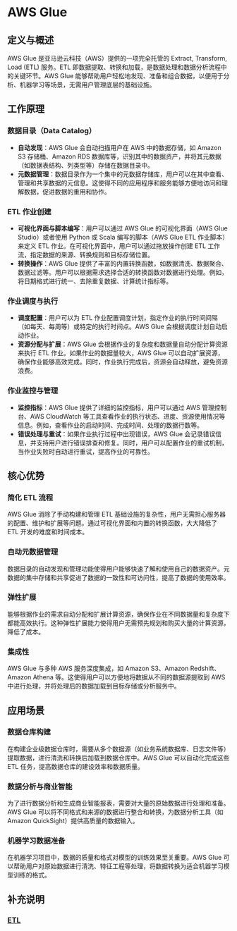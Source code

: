 # AWS Glue

## 定义与概述

AWS Glue 是亚马逊云科技（AWS）提供的一项完全托管的 Extract, Transform, Load (ETL) 服务。ETL
即数据提取、转换和加载，是数据处理和数据分析流程中的关键环节。AWS Glue 能够帮助用户轻松地发现、准备和组合数据，以便用于分析、机器学习等场景，无需用户管理底层的基础设施。

## 工作原理

### 数据目录（Data Catalog）

- **自动发现**：AWS Glue 会自动扫描用户在 AWS 中的数据存储，如 Amazon S3 存储桶、Amazon RDS
  数据库等，识别其中的数据资产，并将其元数据（如数据表结构、列类型等）存储在数据目录中。
- **元数据管理**：数据目录作为一个集中的元数据存储库，用户可以在其中查看、管理和共享数据的元信息。这使得不同的应用程序和服务能够方便地访问和理解数据，促进数据的重用和协作。

### ETL 作业创建

- **可视化界面与脚本编写**：用户可以通过 AWS Glue 的可视化界面（AWS Glue Studio）或者使用 Python 或 Scala 编写的脚本（AWS
  Glue ETL 作业脚本）来定义 ETL 作业。在可视化界面中，用户可以通过拖放操作创建 ETL 工作流，指定数据的来源、转换规则和目标存储位置。
- **转换操作**：AWS Glue 提供了丰富的内置转换函数，如数据清洗、数据聚合、数据过滤等。用户可以根据需求选择合适的转换函数对数据进行处理。例如，将日期格式进行统一、去除重复数据、计算统计指标等。

### 作业调度与执行

- **调度配置**：用户可以为 ETL 作业配置调度计划，指定作业的执行时间间隔（如每天、每周等）或特定的执行时间点。AWS Glue
  会根据调度计划自动启动作业。
- **资源分配与扩展**：AWS Glue 会根据作业的复杂度和数据量自动分配计算资源来执行 ETL 作业。如果作业的数据量较大，AWS Glue
  可以自动扩展资源，确保作业能够高效完成。同时，作业执行完成后，资源会自动释放，避免资源浪费。

### 作业监控与管理

- **监控指标**：AWS Glue 提供了详细的监控指标，用户可以通过 AWS 管理控制台、AWS CloudWatch
  等工具查看作业的执行状态、进度、资源使用情况等信息。例如，查看作业的启动时间、完成时间、处理的数据行数等。
- **错误处理与重试**：如果作业执行过程中出现错误，AWS Glue 会记录错误信息，并支持用户进行错误排查和修复。同时，用户可以配置作业的重试机制，当作业失败时自动进行重试，提高作业的可靠性。

## 核心优势

### 简化 ETL 流程

AWS Glue 消除了手动构建和管理 ETL 基础设施的复杂性，用户无需担心服务器的配置、维护和扩展等问题。通过可视化界面和内置的转换函数，大大降低了
ETL 开发的难度和时间成本。

### 自动元数据管理

数据目录的自动发现和管理功能使得用户能够快速了解和使用自己的数据资产。元数据的集中存储和共享促进了数据的一致性和可访问性，提高了数据的使用效率。

### 弹性扩展

能够根据作业的需求自动分配和扩展计算资源，确保作业在不同数据量和复杂度下都能高效执行。这种弹性扩展能力使得用户无需预先规划和购买大量的计算资源，降低了成本。

### 集成性

AWS Glue 与多种 AWS 服务深度集成，如 Amazon S3、Amazon Redshift、Amazon Athena 等。这使得用户可以方便地将数据从不同的数据源提取到
AWS 中进行处理，并将处理后的数据加载到目标存储或分析服务中。

## 应用场景

### 数据仓库构建

在构建企业级数据仓库时，需要从多个数据源（如业务系统数据库、日志文件等）提取数据，进行清洗和转换后加载到数据仓库中。AWS Glue
可以自动化完成这些 ETL 任务，提高数据仓库的建设效率和数据质量。

### 数据分析与商业智能

为了进行数据分析和生成商业智能报表，需要对大量的原始数据进行处理和准备。AWS Glue 可以将不同格式和来源的数据进行整合和转换，为数据分析工具（如
Amazon QuickSight）提供高质量的数据输入。

### 机器学习数据准备

在机器学习项目中，数据的质量和格式对模型的训练效果至关重要。AWS Glue 可以帮助用户对原始数据进行清洗、特征工程等处理，将数据转换为适合机器学习模型训练的格式。

## 补充说明

### [ETL](../../docs/AWS/ETL.md)